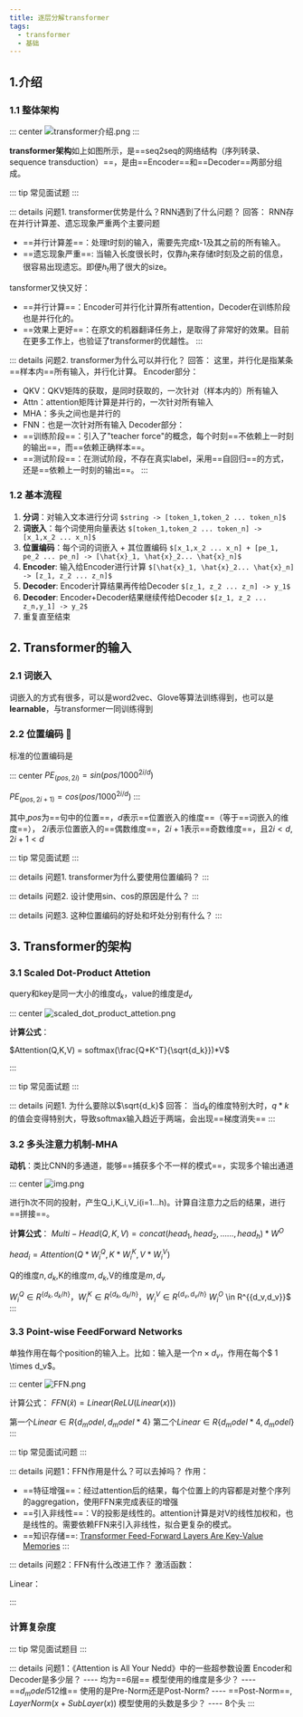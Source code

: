 ```yaml
---
title: 逐层分解transformer
tags:
  - transformer
  - 基础
---
```


## 1.介绍

### 1.1 整体架构

::: center
![transformer介绍.png](/images/transformer介绍.png)
:::

**transformer架构**如上如图所示，是==seq2seq的网络结构（序列转录、sequence transduction）==，是由==Encoder==和==Decoder==两部分组成。

::: tip 常见面试题
:::

::: details 问题1. transformer优势是什么？RNN遇到了什么问题？
回答：
RNN存在并行计算差、遗忘现象严重两个主要问题
- ==并行计算差==：处理t时刻的输入，需要先完成t-1及其之前的所有输入。
- ==遗忘现象严重==: 当输入长度很长时，仅靠$h_t$来存储t时刻及之前的信息，很容易出现遗忘。即便$h_t$用了很大的size。

tansformer又快又好：
- ==并行计算==：Encoder可并行化计算所有attention，Decoder在训练阶段也是并行化的。
- ==效果上更好==：在原文的机器翻译任务上，是取得了非常好的效果。目前在更多工作上，也验证了transformer的优越性。
:::

::: details 问题2. transformer为什么可以并行化？
回答：
这里，并行化是指某条==样本内==所有输入，并行化计算。
Encoder部分：
- QKV：QKV矩阵的获取，是同时获取的，一次针对（样本内的）所有输入
- Attn：attention矩阵计算是并行的，一次针对所有输入
- MHA：多头之间也是并行的
- FNN：也是一次针对所有输入
Decoder部分：
- ==训练阶段==：引入了"teacher force"的概念，每个时刻==不依赖上一时刻的输出==，而==依赖正确样本==。
- ==测试阶段==：在测试阶段，不存在真实label，采用==自回归==的方式，还是==依赖上一时刻的输出==。
:::

  
### 1.2 基本流程
1. **分词**：对输入文本进行分词 `$string -> [token_1,token_2 ... token_n]$`
2. **词嵌入**：每个词使用向量表达 `$[token_1,token_2 ... token_n] -> [x_1,x_2 ... x_n]$`
3. **位置编码**：每个词的词嵌入 + 其位置编码 `$[x_1,x_2 ... x_n] + [pe_1, pe_2 ... pe_n] -> [\hat{x}_1, \hat{x}_2... \hat{x}_n]$`
4. **Encoder**: 输入给Encoder进行计算 `$[\hat{x}_1, \hat{x}_2... \hat{x}_n] -> [z_1, z_2 ... z_n]$`
5. **Decoder**: Encoder计算结果再传给Decoder `$[z_1, z_2 ... z_n] -> y_1$`
6. **Decoder**: Encoder+Decoder结果继续传给Decoder `$[z_1, z_2 ... z_n,y_1] -> y_2$`
7. 重复直至结束

## 2. Transformer的输入

### 2.1 词嵌入
词嵌入的方式有很多，可以是word2vec、Glove等算法训练得到，也可以是**learnable**，与transformer一同训练得到

### 2.2 位置编码 💖
标准的位置编码是

::: center
$PE_{(pos,2i)}=sin(pos / 1000^{2i/d})$

$PE_{(pos,2i+1)}=cos(pos / 1000^{2i/d})$
:::

其中,$pos$为==句中的位置==，$d$表示==位置嵌入的维度==（等于==词嵌入的维度==），
$2i$表示位置嵌入的==偶数维度==，$2i+1$表示==奇数维度==，且$2i<d,2i+1<d$


::: tip 常见面试题
:::

::: details 问题1. transformer为什么要使用位置编码？
:::

::: details 问题2. 设计使用sin、cos的原因是什么？
:::

::: details 问题3. 这种位置编码的好处和坏处分别有什么？
:::


## 3. Transformer的架构 

### 3.1 Scaled Dot-Product Attetion
query和key是同一大小的维度$d_k$，value的维度是$d_v$

::: center
![scaled_dot_product_attetion.png](/images/scaled_dot_product_attetion.png)

**计算公式**：

$Attention(Q,K,V) = softmax(\frac{Q*K^T}{\sqrt{d_k}})*V$

:::


::: tip 常见面试题
:::

::: details 问题1. 为什么要除以$\sqrt{d_k}$
回答：
当$d_k$的维度特别大时，$q*k$的值会变得特别大，导致softmax输入趋近于两端，会出现==梯度消失==
:::

### 3.2 多头注意力机制-MHA
**动机**：类比CNN的多通道，能够==捕获多个不一样的模式==，实现多个输出通道

::: center
![img.png](/images/MHA.png)

进行h次不同的投射，产生Q_i,K_i,V_i(i=1...h)。计算自注意力之后的结果，进行==拼接==。


**计算公式**：
$Multi-Head(Q,K,V) = concat(head_1,head_2,……,head_h)*W^O$

$head_i = Attention(Q*W^Q_i,K*W^K_i,V*W^V_i)$

Q的维度$n,d_k$,K的维度$m,d_k$,V的维度是$m,d_v$

$W^Q_i \in R^{\{d_k,d_k/h\}}$，$W^K_i \in R^{\{d_k,d_k/h\}}$，$W^V_i \in R^{\{d_v,d_v/h\}}$
$W^O_i$ \in R^{\{d_v,d_v\}}$
:::

### 3.3 Point-wise FeedForward Networks

单独作用在每个position的输入上。比如：输入是一个$n \times d_v$，作用在每个$ 1 \times d_v$。

::: center
![FFN.png](/images/FFN.png)

计算公式：
$FFN(\hat{x}) = Linear(ReLU(Linear(x)))$

第一个$Linear \in R{\{d_model,d_model * 4\}}$
第二个$Linear \in R{\{d_model * 4,d_model\}}$
:::

::: tip 常见面试问题
:::

::: details 问题1：FFN作用是什么？可以去掉吗？
作用：
- ==特征增强==：经过attention后的结果，每个位置上的内容都是对整个序列的aggregation，使用FFN来完成表征的增强
- ==引入非线性==：V的投影是线性的。attention计算是对V的线性加权和，也是线性的。需要依赖FFN来引入非线性，拟合更复杂的模式。
- ==知识存储==: [Transformer Feed-Forward Layers Are Key-Value Memories](https://arxiv.org/abs/2012.14913)
:::

::: details 问题2：FFN有什么改进工作？
激活函数：

Linear：

:::

### 计算复杂度


::: tip 常见面试题目
:::

::: details 问题1：《Attention is All Your Nedd》中的一些超参数设置
Encoder和Decoder是多少层？ ---- 均为==6层==
模型使用的维度是多少？ ---- ==$d_model$512维==
使用的是Pre-Norm还是Post-Norm? ---- ==Post-Norm==, $LayerNorm(x+SubLayer(x))$
模型使用的头数是多少？ ---- 8个头
:::